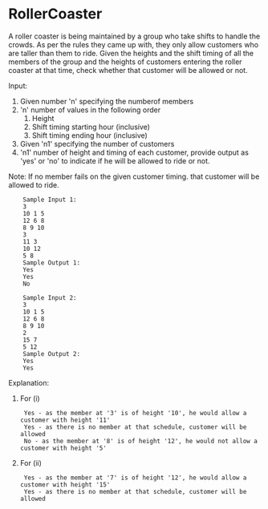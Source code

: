 # RollerCoaster
A roller coaster is being maintained by a group who take shifts to handle the crowds. As per the rules they came up with, they only allow customers who are taller than them to ride. Given the heights and the shift timing of all the members of the group and the heights of customers entering the roller coaster at that time, check whether that customer will be allowed or not.

Input:
1. Given number 'n' specifying the numberof members
2. 'n' number of values in the following order
	1. Height
	2. Shift timing starting hour (inclusive)
	3. Shift timing ending hour (inclusive)
3. Given 'n1' specifying the number of customers
4. 'n1' number of height and timing of each customer, provide output as 'yes' or 'no' to indicate if he will be allowed to ride or not.

Note: If no member fails on the given customer timing. that customer will be allowed to ride.

		Sample Input 1:
		3
		10 1 5
		12 6 8
		8 9 10
		3
		11 3
		10 12
		5 8
		Sample Output 1:
		Yes
		Yes
		No

		Sample Input 2:
		3
		10 1 5
		12 6 8
		8 9 10
		2
		15 7
		5 12
		Sample Output 2:
		Yes
		Yes

Explanation:
1. For (i)
	
		Yes - as the member at '3' is of height '10', he would allow a customer with height '11'
		Yes - as there is no member at that schedule, customer will be allowed
		No - as the member at '8' is of height '12', he would not allow a customer with height '5'

2. For (ii)

		Yes - as the member at '7' is of height '12', he would allow a customer with height '15'
		Yes - as there is no member at that schedule, customer will be allowed
